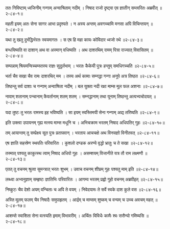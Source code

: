 ततः निविष्टाम् ध्वजिनीम् गन्गाम् अन्वाश्रिताम् नदीम् ।
निषाद राजो दृष्ट्वा एव ज्ञातीन् सम्त्वरितः अब्रवीत् ॥२-८४-१॥

महती इयम् अतः सेना सागर आभा प्रदृश्यते ।
न अस्य अन्तम् अवगच्चामि मनसा अपि विचिन्तयन् ॥२-८४-२॥

यथा तु खलु दुर्भद्धिर्भरतः स्वयमागतः ।
स एष हि महा कायः कोविदार ध्वजो रथे ॥२-८४-३॥

बन्धयिष्यति वा दाशान् अथ वा अस्मान् वधिष्यति ।
अथ दाशरथिम् रामम् पित्रा राज्यात् विवासितम् ॥२-८४-४॥

सम्पन्नाम् श्रियमन्विच्चम्स्तस्य राज्ञः सुदुर्लभाम् ।
भरतः कैकेयी पुत्रः हन्तुम् समधिगच्चति ॥२-८४-५॥

भर्ता चैव सखा चैव रामः दाशरथिर् मम ।
तस्य अर्थ कामाः सम्नद्धा गन्गा अनूपे अत्र तिष्ठत ॥२-८४-६॥

तिष्ठन्तु सर्व दाशाः च गन्गाम् अन्वाश्रिता नदीम् ।
बल युक्ता नदी रक्षा माम्स मूल फल अशनाः ॥२-८४-७॥

नावाम् शतानाम् पन्चानाम् कैवर्तानाम् शतम् शतम् ।
सम्नद्धानाम् तथा यूनाम् तिष्ठन्तु अत्यभ्यचोदयत् ॥२-८४-८॥

यदा तुष्टः तु भरतः रामस्य इह भविष्यति ।
सा इयम् स्वस्तिमयी सेना गन्गाम् अद्य तरिष्यति ॥२-८४-९॥

इति उक्त्वा उपायनम् गृह्य मत्स्य माम्स मधूनि च ।
अभिचक्राम भरतम् निषाद अधिपतिर् गुहः ॥२-८४-१०॥

तम् आयान्तम् तु सम्प्रेक्ष्य सूत पुत्रः प्रतापवान् ।
भरताय आचचक्षे अथ विनयज्ञो विनीतवत् ॥२-८४-११॥

एष ज्ञाति सहस्रेण स्थपतिः परिवारितः ।
कुशलो दण्डक अरण्ये वृद्धो भ्रातुः च ते सखा ॥२-८४-१२॥

तस्मात् पश्यतु काकुत्स्थ त्वाम् निषाद अधिपो गुहः ।
असम्शयम् विजानीते यत्र तौ राम लक्ष्मणौ ॥२-८४-१३॥

एतत् तु वचनम् श्रुत्वा सुमन्त्रात् भरतः शुभम् ।
उवाच वचनम् शीघ्रम् गुहः पश्यतु माम् इति ॥२-८४-१४॥

लब्ध्वा अभ्यनुज्ञाम् सम्हृष्टः ज्ञातिभिः परिवारितः ।
आगम्य भरतम् प्रह्वो गुहो वचनम् अब्रवीइत् ॥२-८४-१५॥

निष्कुटः चैव देशो अयम् वन्चिताः च अपि ते वयम् ।
निवेदयामः ते सर्वे स्वके दाश कुले वस ॥२-८४-१६॥

अस्ति मूलम् फलम् चैव निषादैः समुपाहृतम् ।
आर्द्रम् च माम्सम् शुष्कम् च वन्यम् च उच्च अवचम् महत् ॥२-८४-१७॥

आशम्से स्वाशिता सेना वत्स्यति इमाम् विभावरीम् ।
अर्चितः विविधैः कामैः श्वः ससैन्यो गमिष्यसि ॥२-८४-१८॥

